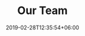 ---
title: "Our Team"
date: 2019-02-28T12:35:54+06:00
description: "Codejudge Developer Team Nilesh Agarwal Akhil Mittal"
pageDescription : "Codejudge has a super functional team with people who have experience in build great products"
---